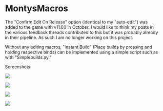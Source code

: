 # MontysMacros

The "Confirm Edit On Release" option (identical to my "auto-edit") was added to the game with v11.00 in October. I would like to think my posts in the various feedback threads contributed to this but it was probably already in their pipeline. As such I am no longer working on this project.

Without any editing macros, "Instant Build" (Place builds by pressing and holding respective binds) can be implemented using a simple script such as with "Simplebuilds.py."

Screenshots:

![](https://github.com/joshtsen/MontysMacros/blob/master/screens/mmv0-4-1.PNG)

![](https://github.com/joshtsen/MontysMacros/blob/master/screens/mmv0-4-2.PNG)

![](https://github.com/joshtsen/MontysMacros/blob/master/screens/mmv0-4-3.PNG)

![](https://github.com/joshtsen/MontysMacros/blob/master/screens/mmv0-4-4.PNG)
